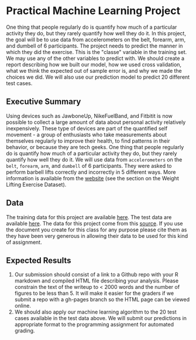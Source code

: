 # Practical Machine Learning Project
One thing that people regularly do is quantify how much of a particular activity they do, but they rarely quantify how well they do it. In this project, the goal will be to use data from accelerometers on the belt, forearm, arm, and dumbell of 6 participants.
The project needs to predict the manner in which they did the exercise. This is the "classe" variable in the training set. We may use any of the other variables to predict with. We should create a report describing how we built our model, how we used cross validation, what we think the expected out of sample error is, and why we made the choices we did. We will also use our prediction model to predict 20 different test cases.

## Executive Summary  
Using devices such as JawboneUp, NikeFuelBand, and Fitbitit is now possible to collect a large amount of data about personal activity relatively inexpensively. These type of devices are part of the quantified self movement - a group of enthusiasts who take measurements about themselves regularly to improve their health, to find patterns in their behavior, or because they are tech geeks. One thing that people regularly do is quantify how much of a particular activity they do, but they rarely quantify how well they do it.
We will use data from `accelerometers` on the `belt`, `forearm`, `arm`, and `dumbell` of 6 participants. They were asked to perform barbell lifts correctly and incorrectly in 5 different ways. More information is available from the [website](http://groupware.les.inf.puc-rio.br/har) (see the section on the Weight Lifting Exercise Dataset).

## Data
The training data for this project are available [here](https://d396qusza40orc.cloudfront.net/predmachlearn/pml-training.csv). The test data are available [here](https://d396qusza40orc.cloudfront.net/predmachlearn/pml-testing.csv). 
The data for this project come from this [source](http://groupware.les.inf.puc-rio.br/har). If you use the document you create for this class for any purpose please cite them as they have been very generous in allowing their data to be used for this kind of assignment.

## Expected Results
1. Our submission should consist of a link to a Github repo with your R markdown and compiled HTML file describing your analysis. Please constrain the text of the writeup to < 2000 words and the number of figures to be less than 5. It will make it easier for the graders if we submit a repo with a gh-pages branch so the HTML page can be viewed online.
2. We should also apply our machine learning algorithm to the 20 test cases available in the test data above. We will submit our predictions in appropriate format to the programming assignment for automated grading.
